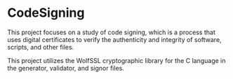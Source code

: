 # CodeSigning
This project focuses on a study of code signing, which is a process that uses digital certificates to verify the authenticity and integrity of software, scripts, and other files.

This project utilizes the WolfSSL cryptographic library for the C language in the generator, validator, and signor files.

